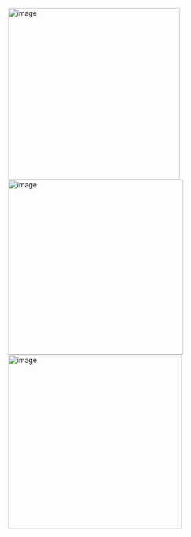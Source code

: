 <img width="349" alt="image" src="https://github.com/MaryiaBabinskaya/Discrete_math-UJ/assets/94359114/d02d418b-14f5-42f4-a24c-8e2f2a77dba4"> \
<img width="356" alt="image" src="https://github.com/MaryiaBabinskaya/Discrete_math-UJ/assets/94359114/01baaa5c-1ee6-4197-be45-7dcbcf483dbb"> \
<img width="353" alt="image" src="https://github.com/MaryiaBabinskaya/Discrete_math-UJ/assets/94359114/563f3ea9-d41a-4d53-a175-69e760dc9e81">
